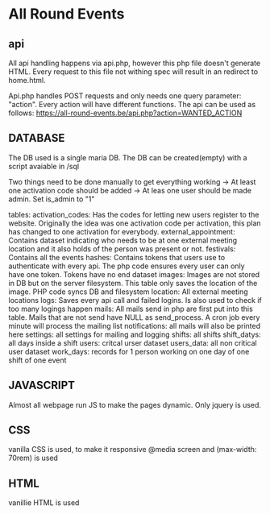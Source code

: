 # All Round Events

## api

All api handling happens via api.php, however this php file doesn't generate HTML. Every request to this file not withing spec will result in an redirect to home.html. 

Api.php handles POST requests and only needs one query parameter: "action". Every action will have different functions. The api can be used as follows: https://all-round-events.be/api.php?action=WANTED_ACTION

## DATABASE

The DB used is a single maria DB. The DB can be created(empty) with a script avaiable in /sql

Two things need to be done manually to get everything working
	-> At least one activation code should be added 
	-> At leas one user should be made admin. Set is_admin to "1"
	
tables: 
	activation_codes: Has the codes for letting new users register to the website. Originally the idea was one activation code per activation, this plan has changed to one activation for everybody.
	external_appointment: Contains dataset indicating who needs to be at one external meeting location and it also holds of the person was present or not. 
	festivals: Contains all the events 
	hashes: Contains tokens that users use to authenticate  with every api. The php code ensures every user can only have one token. Tokens have no end dataset 
	images: Images are not stored in DB but on the server filesystem. This table only saves the location of the image. PHP code syncs DB and filesystem 
	location: All external meeting locations 
	logs: Saves every api call and failed logins. Is also used to check if too many logings happen 
	mails: All mails send in php are first put into this table. Mails that are not send have NULL as send_process. A cron job every minute will process the mailing list 
	notifications: all mails will also be printed here
	settings: all settings for mailing and logging
	shifts: all shifts 
	shift_datys: all days inside a shift
	users: critcal urser dataset
	users_data: all non critical user dataset
	work_days: records for 1 person working on one day of one shift of one event

## JAVASCRIPT

Almost all webpage run JS to make the pages dynamic. Only jquery is used. 

## CSS

vanilla CSS is used, to make it responsive @media screen and (max-width: 70rem) is used

## HTML 

vanillie HTML is used
